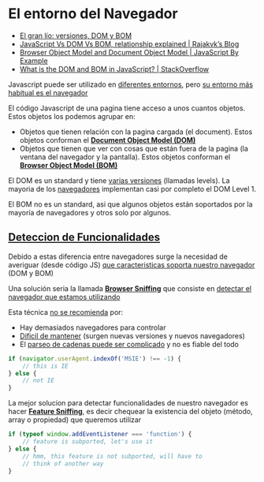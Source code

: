 # El entorno del Navegador

* [El gran lío: versiones, DOM y BOM](http://www.saregune.net/ikasi/hezigune/curso.php?curso=javascript&leccion=js_intro_dom)    
* [JavaScript Vs DOM Vs BOM, relationship explained \| Rajakvk’s Blog](http://vkanakaraj.wordpress.com/2009/12/18/javascript-vs-dom-vs-bom-relationship-explained/)    
* [Browser Object Model and Document Object Model \| JavaScript By Example](http://javascript.about.com/od/byexample/a/Javascript-By-Example_2.htm)    
* [What is the DOM and BOM in JavaScript? \| StackOverflow](http://stackoverflow.com/questions/4416317/what-is-the-dom-and-bom-in-javascript)    

Javascript puede ser utilizado en [diferentes entornos](http://en.wikipedia.org/wiki/JavaScript#Uses_outside_web_pages), pero [su entorno más habitual es el navegador](https://developer.mozilla.org/en/JavaScript_technologies_overview)

El código Javascript de una pagina tiene acceso a unos cuantos objetos. Estos objetos los podemos agrupar en:

* Objetos que tienen relación con la pagina cargada \(el document\). Estos objetos conforman el [**Document Object Model \(DOM\)**](https://github.com/juanmaguitar/training-frontend-docs/tree/master/entorno_navegador/DOM)
* Objetos que tienen que ver con cosas que están fuera de la pagina \(la ventana del navegador y la pantalla\). Estos objetos conforman el [**Browser Object Model \(BOM\)**](https://github.com/juanmaguitar/training-frontend-docs/tree/master/entorno_navegador/BOM)

El DOM es un standard y tiene [varias versiones](http://www.quirksmode.org/compatibility.html) \(llamadas levels\). La mayoria de los [navegadores](https://github.com/antalcides/javascript-basico/tree/6ac369ce063acab67c87c0f65b038543d78cb33a/docs/entorno_navegador/[http:/www.webdevout.net/browser-support-dom/README.md) implementan casi por completo el DOM Level 1.

El BOM no es un standard, asi que algunos objetos están soportados por la mayoría de navegadores y otros solo por algunos.

## [Deteccion de Funcionalidades](https://developer.mozilla.org/en/Browser_Detection_and_Cross_Browser_Support)

Debido a estas diferencia entre navegadores surge la necesidad de averiguar \(desde código JS\) [que caracteristicas soporta nuestro navegador](http://stackoverflow.com/questions/1173165/how-to-guess-browser-compatibility-based-upon-dom-level) \(DOM y BOM\)

Una solución seria la llamada [**Browser Sniffing**](http://en.wikipedia.org/wiki/Browser_sniffing) que consiste en [detectar el navegador que estamos utilizando](http://www.quirksmode.org/js/detect.html)

Esta técnica [no se recomienda](http://blogs.sitepoint.com/why-browser-sniffing-stinks/) por:

* Hay demasiados navegadores para controlar
* [Dificil de mantener](http://www.jibbering.com/faq/notes/detect-browser/) \(surgen nuevas versiones y nuevos navegadores\)
* El [parseo de cadenas puede ser complicado](http://www.howtocreate.co.uk/tutorials/jsexamples/sniffer.html) y no es fiable del todo

```javascript
if (navigator.userAgent.indexOf('MSIE') !== -1) {
    // this is IE
} else {
    // not IE
}
```

La mejor solucion para detectar funcionalidades de nuestro navegador es hacer [**Feature Sniffing**](http://www.quirksmode.org/js/subport.html), es decir chequear la existencia del objeto \(método, array o propiedad\) que queremos utilizar

```javascript
if (typeof window.addEventListener === 'function') {
    // feature is subported, let's use it
} else {
    // hmm, this feature is not subported, will have to
    // think of another way
}
```


